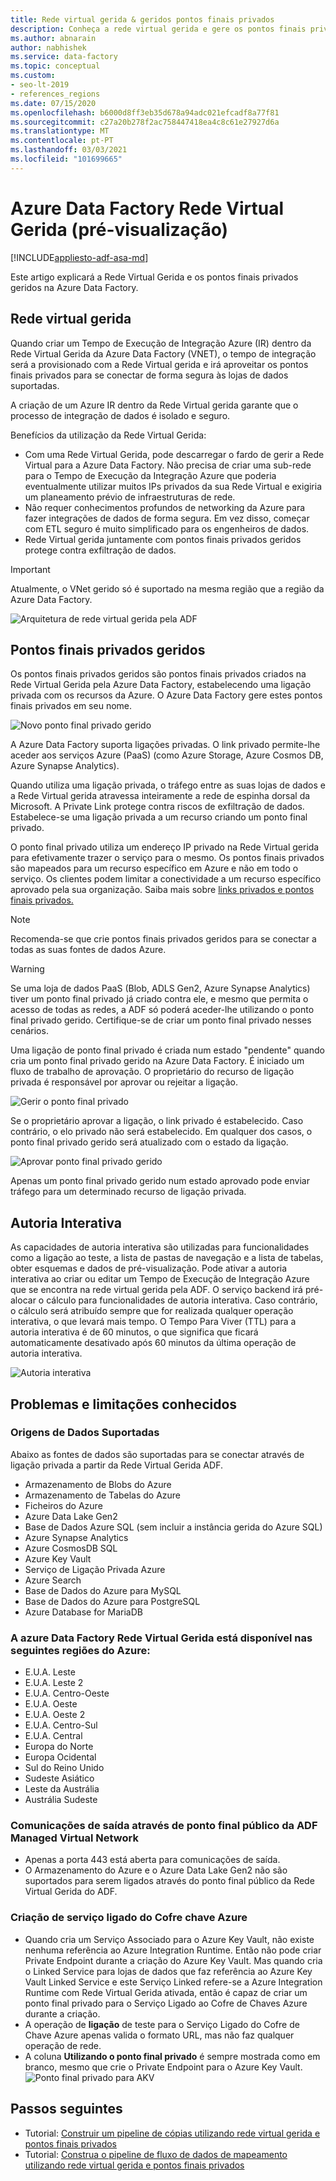 ```yaml
---
title: Rede virtual gerida & geridos pontos finais privados
description: Conheça a rede virtual gerida e gere os pontos finais privados geridos na Azure Data Factory.
ms.author: abnarain
author: nabhishek
ms.service: data-factory
ms.topic: conceptual
ms.custom:
- seo-lt-2019
- references_regions
ms.date: 07/15/2020
ms.openlocfilehash: b6000d8ff3eb35d678a94adc021efcadf8a77f81
ms.sourcegitcommit: c27a20b278f2ac758447418ea4c8c61e27927d6a
ms.translationtype: MT
ms.contentlocale: pt-PT
ms.lasthandoff: 03/03/2021
ms.locfileid: "101699665"
---
```

# <a name="azure-data-factory-managed-virtual-network-preview"></a>Azure Data Factory Rede Virtual Gerida (pré-visualização)

[!INCLUDE[appliesto-adf-asa-md](includes/appliesto-adf-asa-md.md)]

Este artigo explicará a Rede Virtual Gerida e os pontos finais privados geridos na Azure Data Factory.


## <a name="managed-virtual-network"></a>Rede virtual gerida

Quando criar um Tempo de Execução de Integração Azure (IR) dentro da Rede Virtual Gerida da Azure Data Factory (VNET), o tempo de integração será a provisionado com a Rede Virtual gerida e irá aproveitar os pontos finais privados para se conectar de forma segura às lojas de dados suportadas. 

A criação de um Azure IR dentro da Rede Virtual gerida garante que o processo de integração de dados é isolado e seguro. 

Benefícios da utilização da Rede Virtual Gerida:

- Com uma Rede Virtual Gerida, pode descarregar o fardo de gerir a Rede Virtual para a Azure Data Factory. Não precisa de criar uma sub-rede para o Tempo de Execução da Integração Azure que poderia eventualmente utilizar muitos IPs privados da sua Rede Virtual e exigiria um planeamento prévio de infraestruturas de rede. 
- Não requer conhecimentos profundos de networking da Azure para fazer integrações de dados de forma segura. Em vez disso, começar com ETL seguro é muito simplificado para os engenheiros de dados. 
- Rede Virtual gerida juntamente com pontos finais privados geridos protege contra exfiltração de dados. 

> [!IMPORTANT]
>Atualmente, o VNet gerido só é suportado na mesma região que a região da Azure Data Factory.
 

![Arquitetura de rede virtual gerida pela ADF](./media/managed-vnet/managed-vnet-architecture-diagram.png)

## <a name="managed-private-endpoints"></a>Pontos finais privados geridos

Os pontos finais privados geridos são pontos finais privados criados na Rede Virtual Gerida pela Azure Data Factory, estabelecendo uma ligação privada com os recursos da Azure. O Azure Data Factory gere estes pontos finais privados em seu nome. 

![Novo ponto final privado gerido](./media/tutorial-copy-data-portal-private/new-managed-private-endpoint.png)

A Azure Data Factory suporta ligações privadas. O link privado permite-lhe aceder aos serviços Azure (PaaS) (como Azure Storage, Azure Cosmos DB, Azure Synapse Analytics).

Quando utiliza uma ligação privada, o tráfego entre as suas lojas de dados e a Rede Virtual gerida atravessa inteiramente a rede de espinha dorsal da Microsoft. A Private Link protege contra riscos de exfiltração de dados. Estabelece-se uma ligação privada a um recurso criando um ponto final privado.

O ponto final privado utiliza um endereço IP privado na Rede Virtual gerida para efetivamente trazer o serviço para o mesmo. Os pontos finais privados são mapeados para um recurso específico em Azure e não em todo o serviço. Os clientes podem limitar a conectividade a um recurso específico aprovado pela sua organização. Saiba mais sobre [links privados e pontos finais privados.](../private-link/index.yml)

> [!NOTE]
> Recomenda-se que crie pontos finais privados geridos para se conectar a todas as suas fontes de dados Azure. 
 
> [!WARNING]
> Se uma loja de dados PaaS (Blob, ADLS Gen2, Azure Synapse Analytics) tiver um ponto final privado já criado contra ele, e mesmo que permita o acesso de todas as redes, a ADF só poderá aceder-lhe utilizando o ponto final privado gerido. Certifique-se de criar um ponto final privado nesses cenários. 

Uma ligação de ponto final privado é criada num estado "pendente" quando cria um ponto final privado gerido na Azure Data Factory. É iniciado um fluxo de trabalho de aprovação. O proprietário do recurso de ligação privada é responsável por aprovar ou rejeitar a ligação.

![Gerir o ponto final privado](./media/tutorial-copy-data-portal-private/manage-private-endpoint.png)

Se o proprietário aprovar a ligação, o link privado é estabelecido. Caso contrário, o elo privado não será estabelecido. Em qualquer dos casos, o ponto final privado gerido será atualizado com o estado da ligação.

![Aprovar ponto final privado gerido](./media/tutorial-copy-data-portal-private/approve-private-endpoint.png)

Apenas um ponto final privado gerido num estado aprovado pode enviar tráfego para um determinado recurso de ligação privada.

## <a name="interactive-authoring"></a>Autoria Interativa
As capacidades de autoria interativa são utilizadas para funcionalidades como a ligação ao teste, a lista de pastas de navegação e a lista de tabelas, obter esquemas e dados de pré-visualização. Pode ativar a autoria interativa ao criar ou editar um Tempo de Execução de Integração Azure que se encontra na rede virtual gerida pela ADF. O serviço backend irá pré-alocar o cálculo para funcionalidades de autoria interativa. Caso contrário, o cálculo será atribuído sempre que for realizada qualquer operação interativa, o que levará mais tempo. O Tempo Para Viver (TTL) para a autoria interativa é de 60 minutos, o que significa que ficará automaticamente desativado após 60 minutos da última operação de autoria interativa.

![Autoria interativa](./media/managed-vnet/interactive-authoring.png)

## <a name="limitations-and-known-issues"></a>Problemas e limitações conhecidos
### <a name="supported-data-sources"></a>Origens de Dados Suportadas
Abaixo as fontes de dados são suportadas para se conectar através de ligação privada a partir da Rede Virtual Gerida ADF.
- Armazenamento de Blobs do Azure
- Armazenamento de Tabelas do Azure
- Ficheiros do Azure
- Azure Data Lake Gen2
- Base de Dados Azure SQL (sem incluir a instância gerida do Azure SQL)
- Azure Synapse Analytics
- Azure CosmosDB SQL
- Azure Key Vault
- Serviço de Ligação Privada Azure
- Azure Search
- Base de Dados do Azure para MySQL
- Base de Dados do Azure para PostgreSQL
- Azure Database for MariaDB

### <a name="azure-data-factory-managed-virtual-network-is-available-in-the-following-azure-regions"></a>A azure Data Factory Rede Virtual Gerida está disponível nas seguintes regiões do Azure:
- E.U.A. Leste
- E.U.A. Leste 2
- E.U.A. Centro-Oeste
- E.U.A. Oeste
- E.U.A. Oeste 2
- E.U.A. Centro-Sul
- E.U.A. Central
- Europa do Norte
- Europa Ocidental
- Sul do Reino Unido
- Sudeste Asiático
- Leste da Austrália
- Austrália Sudeste

### <a name="outbound-communications-through-public-endpoint-from-adf-managed-virtual-network"></a>Comunicações de saída através de ponto final público da ADF Managed Virtual Network
- Apenas a porta 443 está aberta para comunicações de saída.
- O Armazenamento do Azure e o Azure Data Lake Gen2 não são suportados para serem ligados através do ponto final público da Rede Virtual Gerida do ADF.

### <a name="linked-service-creation-of-azure-key-vault"></a>Criação de serviço ligado do Cofre chave Azure 
- Quando cria um Serviço Associado para o Azure Key Vault, não existe nenhuma referência ao Azure Integration Runtime. Então não pode criar Private Endpoint durante a criação do Azure Key Vault. Mas quando cria o Linked Service para lojas de dados que faz referência ao Azure Key Vault Linked Service e este Serviço Linked refere-se a Azure Integration Runtime com Rede Virtual Gerida ativada, então é capaz de criar um ponto final privado para o Serviço Ligado ao Cofre de Chaves Azure durante a criação. 
- A operação de **ligação** de teste para o Serviço Ligado do Cofre de Chave Azure apenas valida o formato URL, mas não faz qualquer operação de rede.
- A coluna **Utilizando o ponto final privado** é sempre mostrada como em branco, mesmo que crie o Private Endpoint para o Azure Key Vault.
![Ponto final privado para AKV](./media/managed-vnet/akv-pe.png)

## <a name="next-steps"></a>Passos seguintes

- Tutorial: [Construir um pipeline de cópias utilizando rede virtual gerida e pontos finais privados](tutorial-copy-data-portal-private.md) 
- Tutorial: [Construa o pipeline de fluxo de dados de mapeamento utilizando rede virtual gerida e pontos finais privados](tutorial-data-flow-private.md)